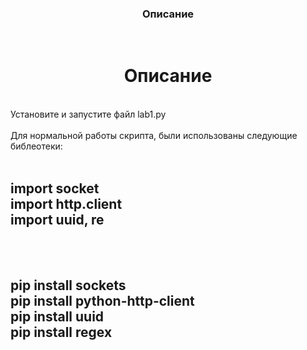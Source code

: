 <a> <h3 align="center"> Описание </h3></a>
<br>
<a> <h1 align="center"> Описание </h1></a>
<br>
Установите и запустите файл lab1.py
<br>
<br>
Для нормальной работы скрипта, были использованы следующие библеотеки:
<br>
<br>
<body>
<h2>
import  socket </br> 
import http.client<br>
import uuid, re<br>
</h2></body>
<br>
<br>
<body>
<h2>
pip install sockets</br>
pip install python-http-client</br>
pip install uuid</br>
pip install regex </br> 

</h2></body>

